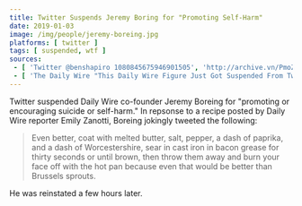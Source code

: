 ```yaml
---
title: Twitter Suspends Jeremy Boring for "Promoting Self-Harm"
date: 2019-01-03
image: /img/people/jeremy-boreing.jpg
platforms: [ twitter ]
tags: [ suspended, wtf ]
sources:
 - [ 'Twitter @benshapiro 1080845675946901505', 'http://archive.vn/PmoZl' ]
 - [ 'The Daily Wire "This Daily Wire Figure Just Got Suspended From Twitter For The Dumbest Reason Imaginable" by Emily Zanotti (3 Jan 2019)', 'http://archive.vn/vnAvr' ]
---
```


Twitter suspended Daily Wire co-founder Jeremy Boreing for "promoting or
encouraging suicide or self-harm." In repsonse to a recipe posted by Daily Wire
reporter Emily Zanotti, Boreing jokingly tweeted the following:
> Even better, coat with melted butter, salt, pepper, a dash of paprika, and a
> dash of Worcestershire, sear in cast iron in bacon grease for thirty seconds
> or until brown, then throw them away and burn your face off with the hot pan
> because even that would be better than Brussels sprouts.

He was reinstated a few hours later.
